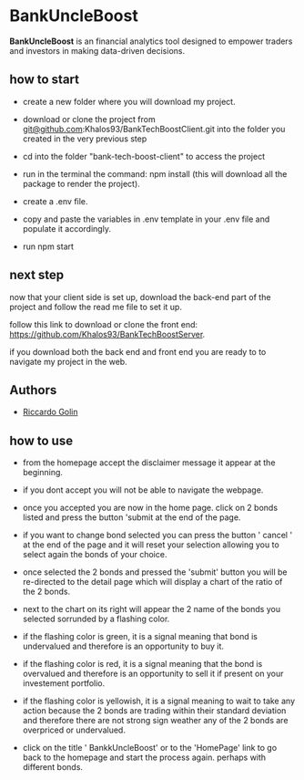 
# BankUncleBoost

**BankUncleBoost** is an financial analytics tool designed to empower traders and investors in making data-driven decisions.

## how to start 


- create a new folder where you will download my project.

- download or clone the project from git@github.com:Khalos93/BankTechBoostClient.git into the folder you created in the very previous step

- cd into the folder "bank-tech-boost-client" to access the project

- run in the terminal the command: npm install (this will download all the package to render the project).

- create a .env file.

- copy and paste the variables in .env template in your .env file and populate it accordingly.

- run npm start








## next step

now that your client side is set up, download the back-end part of the project and follow the read me file to set it up.

follow this link to download or clone the front end: https://github.com/Khalos93/BankTechBoostServer.

if you download both the back end and front end you are ready to to navigate my project in the web.
## Authors

- [Riccardo Golin](https://github.com/Khalos93)


## how to use

- from the homepage accept the disclaimer message it appear at the beginning.

- if you dont accept you will not be able to navigate the webpage.

- once you accepted you are now in the home page. click on 2 bonds listed and press the button 'submit at the end of the page. 

- if you want to change bond selected you can press the button ' cancel ' at the end of the page and it will reset your selection allowing you to select again the bonds of your choice.

- once selected the 2 bonds and pressed the 'submit' button you will be re-directed to the detail page which will display a chart of the ratio of the 2 bonds.

- next to the chart on its right will appear the 2 name of the bonds you selected sorrunded by a flashing color.

- if the flashing color is green, it is a signal meaning that bond is undervalued and therefore is an opportunity to buy it.

- if the flashing color is red, it is a signal meaning that the bond is overvalued and therefore is an opportunity to sell it if present on your investement portfolio.

- if the flashing color is yellowish, it is a signal meaning to wait to take any action because the 2 bonds are trading within their standard deviation and therefore there are not strong sign weather any of the 2 bonds are overpriced or undervalued.

- click on the title ' BankkUncleBoost' or to the 'HomePage' link to go back to the homepage and start the process again. perhaps with different bonds.